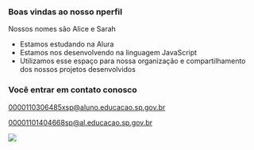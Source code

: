 ### Boas vindas ao nosso nperfil 

Nossos nomes são Alice e Sarah

- Estamos estudando na Alura
- Estamos nos desenvolvendo na linguagem JavaScript
- Utilizamos esse espaço para nossa organização e compartilhamento dos nossos projetos desenvolvidos

 ### Você entrar em contato conosco

 0000110306485xsp@aluno.educacao.sp.gov.br

 00001101404668sp@al.educacao.sp.gov.br
 
 
 ![](https://media1.tenor.com/m/AF7FNLzZdp8AAAAd/samantha-rachel.gif)
